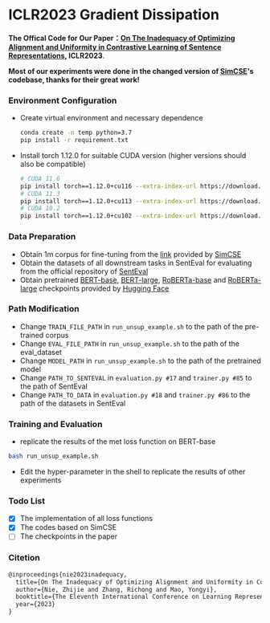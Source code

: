 # ICLR2023 Gradient Dissipation
**The Offical Code for Our Paper：[On The Inadequacy of Optimizing Alignment and Uniformity in Contrastive Learning of Sentence Representations](https://openreview.net/forum?id=BAyYNpcYSga), ICLR2023**.

**Most of our experiments were done in the changed version of  [SimCSE](https://github.com/princeton-nlp/SimCSE)'s codebase, thanks for their great work!**

### Environment Configuration

- Create virtual environment and necessary dependence

	```bash
	conda create -n temp python=3.7
	pip install -r requirement.txt
	```

- Install torch 1.12.0 for suitable CUDA version (higher versions should also be compatible)

	```bash
	# CUDA 11.6
	pip install torch==1.12.0+cu116 --extra-index-url https://download.pytorch.org/whl/cu116
	# CUDA 11.3
	pip install torch==1.12.0+cu113 --extra-index-url https://download.pytorch.org/whl/cu113
	# CUDA 10.2
	pip install torch==1.12.0+cu102 --extra-index-url https://download.pytorch.org/whl/cu102
	```

### Data Preparation

- Obtain 1m corpus for fine-tuning from the [link](https://huggingface.co/datasets/princeton-nlp/datasets-for-simcse/resolve/main/wiki1m_for_simcse.txt) provided by [SimCSE](https://github.com/princeton-nlp/SimCSE)
- Obtain the datasets of all downstream tasks in SentEval for evaluating from the official repository of [SentEval](https://github.com/facebookresearch/SentEval)
- Obtain pretrained [BERT-base](https://huggingface.co/bert-base-uncased), [BERT-large](https://huggingface.co/bert-large-uncased), [RoBERTa-base](https://huggingface.co/roberta-base) and [RoBERTa-large](https://huggingface.co/roberta-large) checkpoints provided by [Hugging Face](https://github.com/huggingface/transformers)

### Path Modification

- Change `TRAIN_FILE_PATH` in `run_unsup_example.sh` to the path of the pre-trained corpus
- Change `EVAL_FILE_PATH` in `run_unsup_example.sh` to the path of the eval_dataset
- Change `MODEL_PATH` in `run_unsup_example.sh` to the path of the pretrained model
- Change `PATH_TO_SENTEVAL` in `evaluation.py #17` and `trainer.py #85` to the path  of SentEval
- Change `PATH_TO_DATA` in `evaluation.py #18` and `trainer.py #86` to the path of the datasets in SentEval

### Training and Evaluation

- replicate the results of the met loss function on BERT-base

```bash
bash run_unsup_example.sh
```

- Edit the hyper-parameter in the shell to replicate the results of other experiments

### **Todo List**

- [x] The implementation of all loss functions
- [x] The codes based on SimCSE
- [ ] The checkpoints in the paper

### Citetion

```latex
@inproceedings{nie2023inadequacy,
  title={On The Inadequacy of Optimizing Alignment and Uniformity in Contrastive Learning of Sentence Representations},
  author={Nie, Zhijie and Zhang, Richong and Mao, Yongyi},
  booktitle={The Eleventh International Conference on Learning Representations},
  year={2023}
}
```

